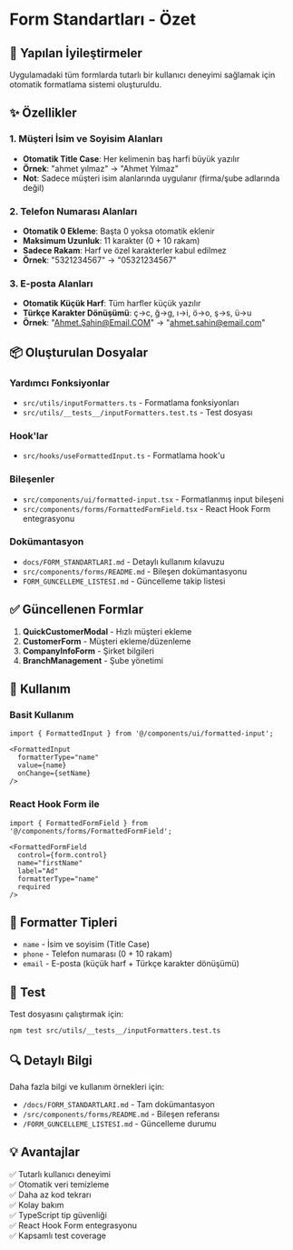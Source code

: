 # Form Standartları - Özet

## 🎯 Yapılan İyileştirmeler

Uygulamadaki tüm formlarda tutarlı bir kullanıcı deneyimi sağlamak için otomatik formatlama sistemi oluşturuldu.

## ✨ Özellikler

### 1. Müşteri İsim ve Soyisim Alanları
- **Otomatik Title Case**: Her kelimenin baş harfi büyük yazılır
- **Örnek**: "ahmet yılmaz" → "Ahmet Yılmaz"
- **Not**: Sadece müşteri isim alanlarında uygulanır (firma/şube adlarında değil)

### 2. Telefon Numarası Alanları
- **Otomatik 0 Ekleme**: Başta 0 yoksa otomatik eklenir
- **Maksimum Uzunluk**: 11 karakter (0 + 10 rakam)
- **Sadece Rakam**: Harf ve özel karakterler kabul edilmez
- **Örnek**: "5321234567" → "05321234567"

### 3. E-posta Alanları
- **Otomatik Küçük Harf**: Tüm harfler küçük yazılır
- **Türkçe Karakter Dönüşümü**: ç→c, ğ→g, ı→i, ö→o, ş→s, ü→u
- **Örnek**: "Ahmet.Şahin@Email.COM" → "ahmet.sahin@email.com"

## 📦 Oluşturulan Dosyalar

### Yardımcı Fonksiyonlar
- `src/utils/inputFormatters.ts` - Formatlama fonksiyonları
- `src/utils/__tests__/inputFormatters.test.ts` - Test dosyası

### Hook'lar
- `src/hooks/useFormattedInput.ts` - Formatlama hook'u

### Bileşenler
- `src/components/ui/formatted-input.tsx` - Formatlanmış input bileşeni
- `src/components/forms/FormattedFormField.tsx` - React Hook Form entegrasyonu

### Dokümantasyon
- `docs/FORM_STANDARTLARI.md` - Detaylı kullanım kılavuzu
- `src/components/forms/README.md` - Bileşen dokümantasyonu
- `FORM_GUNCELLEME_LISTESI.md` - Güncelleme takip listesi

## ✅ Güncellenen Formlar

1. **QuickCustomerModal** - Hızlı müşteri ekleme
2. **CustomerForm** - Müşteri ekleme/düzenleme
3. **CompanyInfoForm** - Şirket bilgileri
4. **BranchManagement** - Şube yönetimi

## 🚀 Kullanım

### Basit Kullanım
```tsx
import { FormattedInput } from '@/components/ui/formatted-input';

<FormattedInput
  formatterType="name"
  value={name}
  onChange={setName}
/>
```

### React Hook Form ile
```tsx
import { FormattedFormField } from '@/components/forms/FormattedFormField';

<FormattedFormField
  control={form.control}
  name="firstName"
  label="Ad"
  formatterType="name"
  required
/>
```

## 🎨 Formatter Tipleri

- `name` - İsim ve soyisim (Title Case)
- `phone` - Telefon numarası (0 + 10 rakam)
- `email` - E-posta (küçük harf + Türkçe karakter dönüşümü)

## 📝 Test

Test dosyasını çalıştırmak için:
```bash
npm test src/utils/__tests__/inputFormatters.test.ts
```

## 🔍 Detaylı Bilgi

Daha fazla bilgi ve kullanım örnekleri için:
- `/docs/FORM_STANDARTLARI.md` - Tam dokümantasyon
- `/src/components/forms/README.md` - Bileşen referansı
- `/FORM_GUNCELLEME_LISTESI.md` - Güncelleme durumu

## 💡 Avantajlar

✅ Tutarlı kullanıcı deneyimi  
✅ Otomatik veri temizleme  
✅ Daha az kod tekrarı  
✅ Kolay bakım  
✅ TypeScript tip güvenliği  
✅ React Hook Form entegrasyonu  
✅ Kapsamlı test coverage
